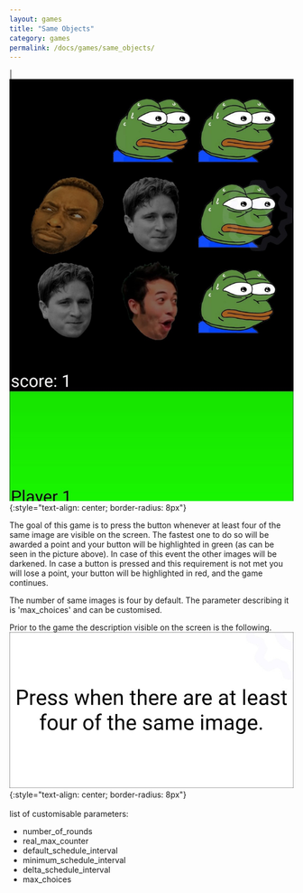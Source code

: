 ```yaml
---
layout: games
title: "Same Objects"
category: games
permalink: /docs/games/same_objects/
---
```


|![](/assets/img/g_same_objects.jpg){:style="text-align: center; border-radius: 8px"}

The goal of this game is to press the button whenever at least four of the same image are visible on the screen. The fastest one to do so will be awarded a point and your button will be highlighted in green (as can be seen in the picture above). In case of this event the other images will be darkened. In case a button is pressed and this requirement is not met you will lose a point, your button will be highlighted in red, and the game continues.

The number of same images is four by default. The parameter describing it is 'max_choices' and can be customised.

Prior to the game the description visible on the screen is the following.
![](/assets/img/d_same_objects.jpg){:style="text-align: center; border-radius: 8px"}
<br>
<br>
list of customisable parameters:
- number_of_rounds
- real_max_counter
- default_schedule_interval
- minimum_schedule_interval
- delta_schedule_interval
- max_choices
